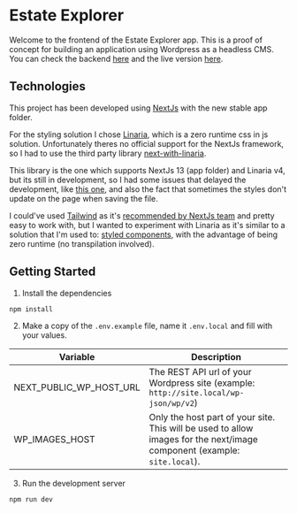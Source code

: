 # Estate Explorer

Welcome to the frontend of the Estate Explorer app. This is a proof of concept for building an application using Wordpress as a headless CMS. You can check the backend [here](https://github.com/luizeboli/headless-wordpress) and the live version [here](https://estate-explorer.felicio.dev).

## Technologies

This project has been developed using [NextJs](https://github.com/vercel/next.js/) with the new stable app folder.

For the styling solution I chose [Linaria](https://github.com/callstack/linaria), which is a zero runtime css in js solution. Unfortunately theres no official support for the NextJs framework, so I had to use the third party library [next-with-linaria](https://github.com/dlehmhus/next-with-linaria). 

This library is the one which supports NextJs 13 (app folder) and Linaria v4, but its still in development, so I had some issues that delayed the development, like [this one](https://github.com/dlehmhus/next-with-linaria/issues/17), and also the fact that sometimes the styles don't update on the page when saving the file.

I could've used [Tailwind](https://github.com/tailwindlabs/tailwindcss) as it's [recommended by NextJs team](https://nextjs.org/docs/pages/building-your-application/styling/tailwind-css) and pretty easy to work with, but I wanted to experiment with Linaria as it's similar to a solution that I'm used to: [styled components](https://github.com/styled-components/styled-components), with the advantage of being zero runtime (no transpilation involved).

## Getting Started

1. Install the dependencies
```sh
npm install
```
2. Make a copy of the `.env.example` file, name it `.env.local` and fill with your values.

| Variable                 | Description                          |
|--------------------------|--------------------------------------|
| NEXT_PUBLIC_WP_HOST_URL  | The REST API url of your Wordpress site (example: `http://site.local/wp-json/wp/v2`)|
| WP_IMAGES_HOST           | Only the host part of your site. This will be used to allow images for the next/image component (example: `site.local`).                                   |

3. Run the development server
```sh
npm run dev
```